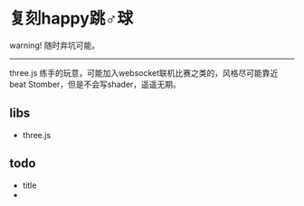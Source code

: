 # 复刻happy跳♂球
warning! 随时弃坑可能。

---

three.js 练手的玩意，可能加入websocket联机比赛之类的，风格尽可能靠近beat Stomber，但是不会写shader，遥遥无期。


## libs
 - three.js

## todo
 - title
 - 
